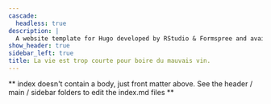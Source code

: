 ```yaml
---
cascade:
  headless: true
description: |
  A website template for Hugo developed by RStudio & Formspree and available for free.
show_header: true
sidebar_left: true
title: La vie est trop courte pour boire du mauvais vin. 
---
```


** index doesn't contain a body, just front matter above.
See the header / main / sidebar folders to edit the index.md files **
